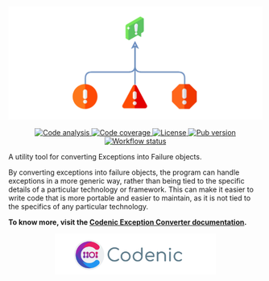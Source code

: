 
<p align="center">
  <img src="https://raw.githubusercontent.com/CodenicCoders/codenic_clean_arch/main/docs/assets/codenic_exception_converter.webp" width=680/>
</p>

<p align="center">
  <a href="https://pub.dev/packages/very_good_analysis">
    <img src="https://img.shields.io/badge/style-very_good_analysis-B22C89.svg" alt="Code analysis"/>
  </a>
  <a href="">
    <img src="https://codecov.io/gh/CodenicCoders/codenic_clean_arch/branch/main/graph/badge.svg?flags=codenic_exception_converter" alt="Code coverage">
  </a>
  <a href="https://pub.dev/packages/codenic_exception_converter">
    <img src="https://img.shields.io/github/license/CodenicCoders/codenic_clean_arch" alt="License"/>
  <a href="https://pub.dev/packages/codenic_exception_converter">
    <img src="https://img.shields.io/pub/v/codenic_exception_converter" alt="Pub version"/>
  </a>
  <a href="https://github.com/CodenicCoders/codenic_clean_arch/actions">
    <img src="https://github.com/CodenicCoders/codenic_clean_arch/actions/workflows/codenic_exception_converter.yaml/badge.svg" alt="Workflow status">
  </a>
</p>

A utility tool for converting Exceptions into Failure objects.

By converting exceptions into failure objects, the program can handle exceptions in a more generic way, rather than being tied to the specific details of a particular technology or framework. This can make it easier to write code that is more portable and easier to maintain, as it is not tied to the specifics of any particular technology.

**To know more, visit the [Codenic Exception Converter documentation](https://app.gitbook.com/o/mikld3zbZI7rCfCZHPAJ/s/dJNBwjLNKHyatg3gvYXN/packages/codenic-exception-converter).**

<p align="center">
  <img src="https://raw.githubusercontent.com/CodenicCoders/codenic_clean_arch/main/docs/assets/codenic.webp" alt="Codenic" width=320/>
</p>